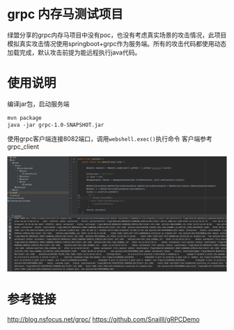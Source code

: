 # grpc 内存马测试项目
绿盟分享的grpc内存马项目中没有poc，也没有考虑真实场景的攻击情况，此项目模拟真实攻击情况使用springboot+grpc作为服务端。所有的攻击代码都使用动态加载完成，默认攻击前提为能远程执行java代码。

# 使用说明

编译jar包，启动服务端
```
mvn package
java -jar grpc-1.0-SNAPSHOT.jar
```

使用grpc客户端连接8082端口，调用`webshell.exec()`执行命令
客户端参考grpc_client

![img.png](img.png)


# 参考链接
http://blog.nsfocus.net/grpc/
https://github.com/Snailll/gRPCDemo


